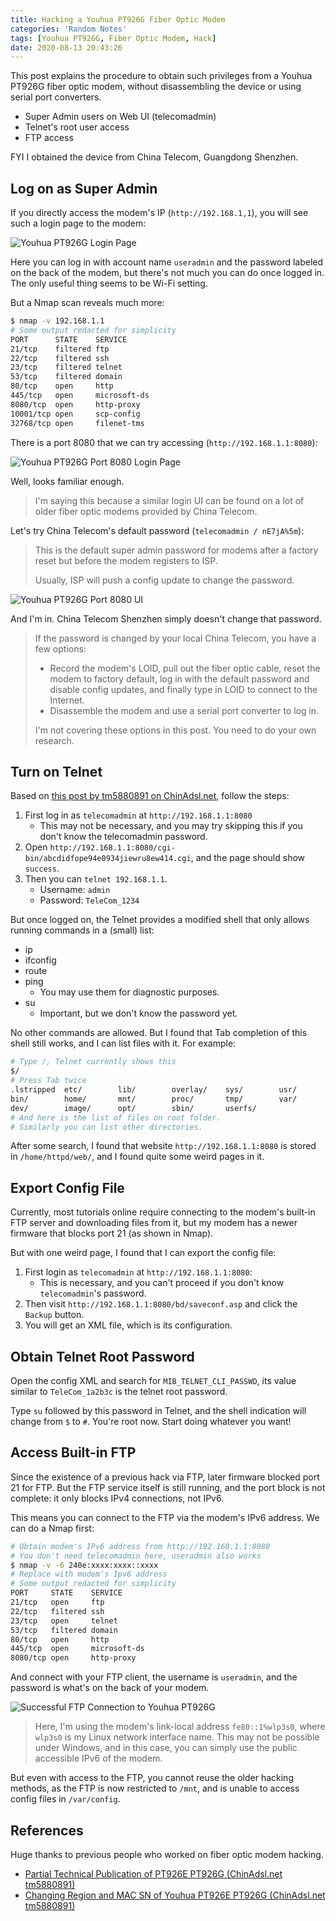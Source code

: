 ```yaml
---
title: Hacking a Youhua PT926G Fiber Optic Modem
categories: 'Random Notes'
tags: [Youhua PT926G, Fiber Optic Modem, Hack]
date: 2020-08-13 20:43:26
---
```


This post explains the procedure to obtain such privileges from a Youhua PT926G
fiber optic modem, without disassembling the device or using serial port
converters.

- Super Admin users on Web UI (telecomadmin)
- Telnet's root user access
- FTP access

FYI I obtained the device from China Telecom, Guangdong Shenzhen.

## Log on as Super Admin

If you directly access the modem's IP (`http://192.168.1,1`), you will see such
a login page to the modem:

![Youhua PT926G Login Page](../../../../../../public/usr/uploads/202008/youhua-pt926g-default-page.png)

Here you can log in with account name `useradmin` and the password labeled on
the back of the modem, but there's not much you can do once logged in. The only
useful thing seems to be Wi-Fi setting.

But a Nmap scan reveals much more:

```bash
$ nmap -v 192.168.1.1
# Some output redacted for simplicity
PORT      STATE    SERVICE
21/tcp    filtered ftp
22/tcp    filtered ssh
23/tcp    filtered telnet
53/tcp    filtered domain
80/tcp    open     http
445/tcp   open     microsoft-ds
8080/tcp  open     http-proxy
10001/tcp open     scp-config
32768/tcp open     filenet-tms
```

There is a port 8080 that we can try accessing (`http://192.168.1.1:8080`):

![Youhua PT926G Port 8080 Login Page](../../../../../../public/usr/uploads/202008/youhua-pt926g-8080.png)

Well, looks familiar enough.

> I'm saying this because a similar login UI can be found on a lot of older
> fiber optic modems provided by China Telecom.

Let's try China Telecom's default password (`telecomadmin / nE7jA%5m`):

> This is the default super admin password for modems after a factory reset but
> before the modem registers to ISP.
>
> Usually, ISP will push a config update to change the password.

![Youhua PT926G Port 8080 UI](../../../../../../public/usr/uploads/202008/youhua-pt926g-8080-logged-on.png)

And I'm in. China Telecom Shenzhen simply doesn't change that password.

> If the password is changed by your local China Telecom, you have a few
> options:
>
> - Record the modem's LOID, pull out the fiber optic cable, reset the modem to
>   factory default, log in with the default password and disable config
>   updates, and finally type in LOID to connect to the Internet.
> - Disassemble the modem and use a serial port converter to log in.
>
> I'm not covering these options in this post. You need to do your own research.

## Turn on Telnet

Based on
[this post by tm5880891 on ChinAdsl.net](http://www.chinadsl.net/forum.php?mod=viewthread&tid=165272),
follow the steps:

1. First log in as `telecomadmin` at `http://192.168.1.1:8080`
   - This may not be necessary, and you may try skipping this if you don't know
     the telecomadmin password.
2. Open `http://192.168.1.1:8080/cgi-bin/abcdidfope94e0934jiewru8ew414.cgi`, and
   the page should show `success`.
3. Then you can `telnet 192.168.1.1`.
   - Username: `admin`
   - Password: `TeleCom_1234`

But once logged on, the Telnet provides a modified shell that only allows
running commands in a (small) list:

- ip
- ifconfig
- route
- ping
  - You may use them for diagnostic purposes.
- su
  - Important, but we don't know the password yet.

No other commands are allowed. But I found that Tab completion of this shell
still works, and I can list files with it. For example:

```bash
# Type /, Telnet currently shows this
$/
# Press Tab twice
.lstripped  etc/        lib/        overlay/    sys/        usr/
bin/        home/       mnt/        proc/       tmp/        var/
dev/        image/      opt/        sbin/       userfs/
# And here is the list of files on root folder.
# Similarly you can list other directories.
```

After some search, I found that website `http://192.168.1.1:8080` is stored in
`/home/httpd/web/`, and I found quite some weird pages in it.

## Export Config File

Currently, most tutorials online require connecting to the modem's built-in FTP
server and downloading files from it, but my modem has a newer firmware that
blocks port 21 (as shown in Nmap).

But with one weird page, I found that I can export the config file:

1. First login as `telecomadmin` at `http://192.168.1.1:8080`:
   - This is necessary, and you can't proceed if you don't know `telecomadmin`'s
     password.
2. Then visit `http://192.168.1.1:8080/bd/saveconf.asp` and click the `Backup`
   button.
3. You will get an XML file, which is its configuration.

## Obtain Telnet Root Password

Open the config XML and search for `MIB_TELNET_CLI_PASSWD`, its value similar to
`TeleCom_1a2b3c` is the telnet root password.

Type `su` followed by this password in Telnet, and the shell indication will
change from `$` to `#`. You're root now. Start doing whatever you want!

## Access Built-in FTP

Since the existence of a previous hack via FTP, later firmware blocked port 21
for FTP. But the FTP service itself is still running, and the port block is not
complete: it only blocks IPv4 connections, not IPv6.

This means you can connect to the FTP via the modem's IPv6 address. We can do a
Nmap first:

```bash
# Obtain modem's IPv6 address from http://192.168.1.1:8080
# You don't need telecomadmin here, useradmin also works
$ nmap -v -6 240e:xxxx:xxxx::xxxx
# Replace with modem's Ipv6 address
# Some output redacted for simplicity
PORT     STATE    SERVICE
21/tcp   open     ftp
22/tcp   filtered ssh
23/tcp   open     telnet
53/tcp   filtered domain
80/tcp   open     http
445/tcp  open     microsoft-ds
8080/tcp open     http-proxy
```

And connect with your FTP client, the username is `useradmin`, and the password
is what's on the back of your modem.

![Successful FTP Connection to Youhua PT926G](../../../../../../public/usr/uploads/202008/youhua-pt926g-ftp.png)

> Here, I'm using the modem's link-local address `fe80::1%wlp3s0`, where
> `wlp3s0` is my Linux network interface name. This may not be possible under
> Windows, and in this case, you can simply use the public accessible IPv6 of
> the modem.

But even with access to the FTP, you cannot reuse the older hacking methods, as
the FTP is now restricted to `/mnt`, and is unable to access config files in
`/var/config`.

## References

Huge thanks to previous people who worked on fiber optic modem hacking.

- [Partial Technical Publication of PT926E PT926G (ChinAdsl.net tm5880891)](http://www.chinadsl.net/forum.php?mod=viewthread&tid=165272)
- [Changing Region and MAC SN of Youhua PT926E PT926G (ChinAdsl.net tm5880891)](http://www.chinadsl.net/forum.php?mod=viewthread&tid=166519)
